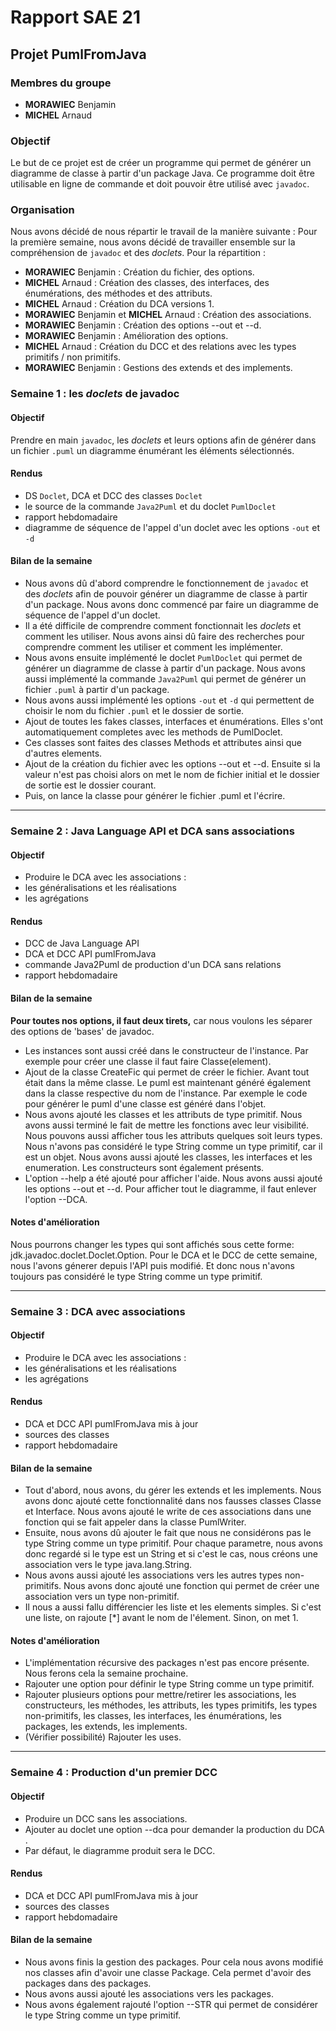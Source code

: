 # Rapport SAE 21
## Projet PumlFromJava
### Membres du groupe
- __MORAWIEC__ Benjamin
- __MICHEL__ Arnaud

### Objectif
Le but de ce projet est de créer un programme qui permet de générer un diagramme de classe à partir d'un package Java. Ce programme doit être utilisable en ligne de commande et doit pouvoir être utilisé avec `javadoc`.

### Organisation
Nous avons décidé de nous répartir le travail de la manière suivante :
Pour la première semaine, nous avons décidé de travailler ensemble sur la compréhension de `javadoc` et des *doclets*.
Pour la répartition :
- __MORAWIEC__ Benjamin : Création du fichier, des options.
- __MICHEL__ Arnaud : Création des classes, des interfaces, des énumérations, des méthodes et des attributs.
- __MICHEL__ Arnaud : Création du DCA versions 1.
- __MORAWIEC__ Benjamin et __MICHEL__ Arnaud : Création des associations.
- __MORAWIEC__ Benjamin : Création des options --out et --d.
- __MORAWIEC__ Benjamin : Amélioration des options.
- __MICHEL__ Arnaud : Création du DCC et des relations avec les types primitifs / non primitifs.
- __MORAWIEC__ Benjamin : Gestions des extends et des implements.

### Semaine 1 : les *doclets* de javadoc
#### Objectif
Prendre en main `javadoc`, les *doclets* et leurs options afin de générer dans un fichier `.puml` un diagramme énumérant les éléments sélectionnés.

#### Rendus
- DS `Doclet`, DCA et DCC des classes `Doclet`
- le source de la commande `Java2Puml` et du doclet `PumlDoclet`
- rapport hebdomadaire
- diagramme de séquence de l'appel d'un doclet avec les options `-out` et `-d`

#### Bilan de la semaine
- Nous avons dû d'abord comprendre le fonctionnement de `javadoc` et des *doclets* afin de pouvoir générer un diagramme de classe à partir d'un package. Nous avons donc commencé par faire un diagramme de séquence de l'appel d'un doclet.
- Il a été difficile de comprendre comment fonctionnait les *doclets* et comment les utiliser. Nous avons ainsi dû faire des recherches pour comprendre comment les utiliser et comment les implémenter.
- Nous avons ensuite implémenté le doclet `PumlDoclet` qui permet de générer un diagramme de classe à partir d'un package. Nous avons aussi implémenté la commande `Java2Puml` qui permet de générer un fichier `.puml` à partir d'un package.
- Nous avons aussi implémenté les options `-out` et `-d` qui permettent de choisir le nom du fichier `.puml` et le dossier de sortie.
- Ajout de toutes les fakes classes, interfaces et énumérations. Elles s'ont automatiquement completes avec les methods de PumlDoclet.
- Ces classes sont faites des classes Methods et attributes ainsi que d'autres elements.
- Ajout de la création du fichier avec les options --out et --d. Ensuite si la valeur n'est pas choisi alors on met le nom de fichier initial et le dossier de sortie est le dossier courant.
- Puis, on lance la classe pour générer le fichier .puml et l'écrire.

---

### Semaine 2 : Java Language API et DCA sans associations
#### Objectif
- Produire le DCA avec les associations :
- les généralisations et les réalisations
- les agrégations

#### Rendus
- DCC de Java Language API
- DCA et DCC API pumlFromJava
- commande Java2Puml de production d'un DCA sans relations
- rapport hebdomadaire

#### Bilan de la semaine
__Pour toutes nos options, il faut deux tirets,__ car nous voulons les séparer des options de 'bases' de javadoc.
- Les instances sont aussi créé dans le constructeur de l'instance. Par exemple pour créer une classe il faut faire Classe(element).
- Ajout de la classe CreateFic qui permet de créer le fichier. Avant tout était dans la même classe. Le puml est maintenant généré également dans la classe respective du nom de l'instance. Par exemple le code pour générer le puml d'une classe est généré dans l'objet.
- Nous avons ajouté les classes et les attributs de type primitif. Nous avons aussi terminé le fait de mettre les fonctions avec leur visibilité. Nous pouvons aussi afficher tous les attributs quelques soit leurs types. Nous n'avons pas considéré le type String comme un type primitif, car il est un objet. Nous avons aussi ajouté les classes, les interfaces et les enumeration. Les constructeurs sont également présents.
- L'option --help a été ajouté pour afficher l'aide. Nous avons aussi ajouté les options --out et --d. Pour afficher tout le diagramme, il faut enlever l'option --DCA.

#### Notes d'amélioration
Nous pourrons changer les types qui sont affichés sous cette forme: jdk.javadoc.doclet.Doclet.Option.
Pour le DCA et le DCC de cette semaine, nous l'avons génerer depuis l'API puis modifié. Et donc nous n'avons toujours pas considéré le type String comme un type primitif.

---

### Semaine 3 : DCA avec associations
#### Objectif
- Produire le DCA avec les associations :
- les généralisations et les réalisations
- les agrégations

#### Rendus
- DCA et DCC API pumlFromJava mis à jour
- sources des classes
- rapport hebdomadaire

#### Bilan de la semaine
- Tout d'abord, nous avons, du gérer les extends et les implements. Nous avons donc ajouté cette fonctionnalité dans nos fausses classes Classe et Interface. Nous avons ajouté le write de ces associations dans une fonction qui se fait appeler dans la classe PumlWriter.
- Ensuite, nous avons dû ajouter le fait que nous ne considérons pas le type String comme un type primitif. Pour chaque parametre, nous avons donc regardé si le type est un String et si c'est le cas, nous créons une association vers le type java.lang.String.
- Nous avons aussi ajouté les associations vers les autres types non-primitifs. Nous avons donc ajouté une fonction qui permet de créer une association vers un type non-primitif.
- Il nous a aussi fallu différencier les liste et les elements simples. Si c'est une liste, on rajoute [*] avant le nom de l'élement. Sinon, on met 1.

#### Notes d'amélioration
- L'implémentation récursive des packages n'est pas encore présente. Nous ferons cela la semaine prochaine.
- Rajouter une option pour définir le type String comme un type primitif.
- Rajouter plusieurs options pour mettre/retirer les associations, les constructeurs, les méthodes, les attributs, les types primitifs, les types non-primitifs, les classes, les interfaces, les énumérations, les packages, les extends, les implements.
- (Vérifier possibilité) Rajouter les uses.

---

### Semaine 4 : Production d'un premier DCC

#### Objectif
- Produire un DCC sans les associations.
- Ajouter au doclet une option --dca pour demander la production du DCA .
- Par défaut, le diagramme produit sera le DCC.

#### Rendus
- DCA et DCC API pumlFromJava mis à jour
- sources des classes
- rapport hebdomadaire

#### Bilan de la semaine
- Nous avons finis la gestion des packages. Pour cela nous avons modifié nos classes afin d'avoir une classe Package. Cela permet d'avoir des packages dans des packages.
- Nous avons aussi ajouté les associations vers les packages. 
- Nous avons également rajouté l'option --STR qui permet de considérer le type String comme un type primitif.
